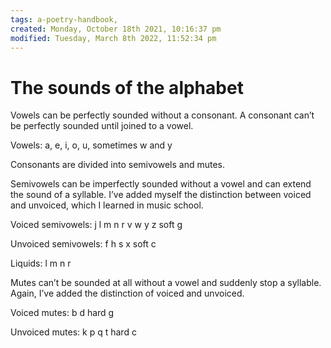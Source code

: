 ```yaml
---
tags: a-poetry-handbook, 
created: Monday, October 18th 2021, 10:16:37 pm
modified: Tuesday, March 8th 2022, 11:52:34 pm
---
```


# The sounds of the alphabet
Vowels can be perfectly sounded without a consonant. A consonant can’t be perfectly sounded until joined to a vowel. 

Vowels:
a, e, i, o, u, sometimes w and y

Consonants are divided into semivowels and mutes. 

Semivowels can be imperfectly sounded without a vowel and can extend the sound of a syllable. I’ve added myself the distinction between voiced and unvoiced, which I learned in music school.

Voiced semivowels: 
j l m n r v w y z soft g

Unvoiced semivowels:
f h s x soft c

Liquids:
l m n r

Mutes can’t be sounded at all without a vowel and suddenly stop a syllable. Again, I’ve added the distinction of voiced and unvoiced. 

Voiced mutes:
b d hard g

Unvoiced mutes:
k p q t hard c
